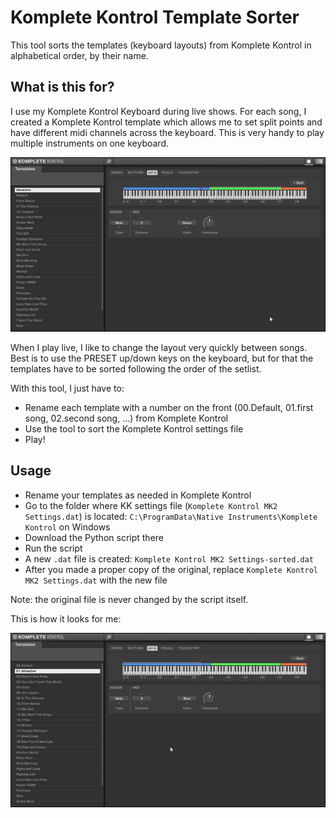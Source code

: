 # Komplete Kontrol Template Sorter

This tool sorts the templates (keyboard layouts) from Komplete Kontrol in alphabetical order, by their name.

## What is this for?

I use my Komplete Kontrol Keyboard during live shows. For each song, I created
a Komplete Kontrol template which allows me to set split points and have different midi channels across the keyboard. This is very handy to play multiple instruments on one keyboard.

![Komplete Kontrol screenshot](kk-1.png)

When I play live, I like to change the layout very quickly between songs. Best is to use the PRESET up/down keys on the keyboard, but for that the templates have to be sorted following the order of the setlist.

With this tool, I just have to:

- Rename each template with a number on the front (00.Default, 01.first song, 02.second song, ...) from Komplete Kontrol
- Use the tool to sort the Komplete Kontrol settings file
- Play!

## Usage

- Rename your templates as needed in Komplete Kontrol
- Go to the folder where KK settings file (`Komplete Kontrol MK2 Settings.dat`) is located: `C:\ProgramData\Native Instruments\Komplete Kontrol` on Windows
- Download the Python script there
- Run the script
- A new `.dat` file is created: `Komplete Kontrol MK2 Settings-sorted.dat`
- After you made a proper copy of the original, replace `Komplete Kontrol MK2 Settings.dat` with the new file

Note: the original file is never changed by the script itself.

This is how it looks for me:

![Komplete Kontrol with sorted templates](kk-2.png)